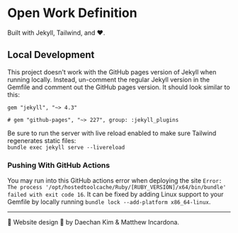 # Open Work Definition
Built with Jekyll, Tailwind, and :heart:.

## Local Development
This project doesn't work with the GitHub pages version of Jekyll when running locally. Instead, un-comment the regular Jekyll version in the Gemfile and comment out the GitHub pages version. It should look similar to this:
```
gem "jekyll", "~> 4.3"

# gem "github-pages", "~> 227", group: :jekyll_plugins
```

Be sure to run the server with live reload enabled to make sure Tailwind regenerates static files:
<br>
`bundle exec jekyll serve --livereload
` 
### Pushing With GitHub Actions
You may run into this GitHub actions error when deploying the site
`
Error: The process '/opt/hostedtoolcache/Ruby/[RUBY_VERSION]/x64/bin/bundle' failed with exit code 16
`.
It can be fixed by adding Linux support to your Gemfile by locally running
`
bundle lock --add-platform x86_64-linux
`.

--------------------
:art: Website design :art: by Daechan Kim & Matthew Incardona.
